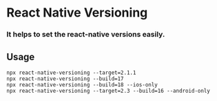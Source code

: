 # React Native Versioning

### It helps to set the react-native versions easily.

## Usage
```shell
npx react-native-versioning --target=2.1.1
npx react-native-versioning --build=17
npx react-native-versioning --build=18 --ios-only
npx react-native-versioning --target=2.3 --build=16 --android-only
```